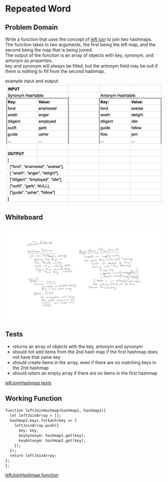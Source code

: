 # Repeated Word

## Problem Domain

Write a function that uses the concept of [left join](https://www.tutorialspoint.com/sql/sql-left-joins.htm) to join two hashmaps.  
The function takes in two arguments, the first being the left map, and the second being the map that is being joined.  
The output of the function is an array of objects with key, synonym, and antonym as properties.  
key and synonym will always be filled, but the antonym field may be null if there is nothing to fill from the second hashmap.

example input and output:
![input output example](./dsa-33-io-table.png) 

## Whiteboard

![whiteboard](./leftJoin.png)

## Tests

- returns an array of objects with the key, antonym and synonym
- should not add items from the 2nd hash map if the first hashmap does not have that same key  
- should create items in the array, even if there are no matching keys in the 2nd hashmap
- should return an empty array if there are no items in the first hashmap  

[leftJoinHashmap tests](./__tests__/hashmap-left-join.test.js)

## Working Function

```leftJoinHashmap
function leftJoinHashmap(hashmap1, hashmap2){
  let leftJoinArray = [];
  hashmap1.keys.forEach(key => {
    leftJoinArray.push({
      key: key,
      keySynonym: hashmap1.get(key),
      keyAntonym: hashmap2.get(key),
    });
  });
  return leftJoinArray;
};
};
```

[leftJoinHashmap function](./function/leftJoinHashmap.js)  